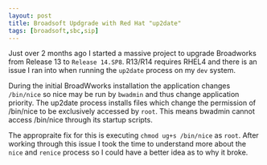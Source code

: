```yaml
---
layout: post
title: Broadsoft Updgrade with Red Hat "up2date"
tags: [broadsoft,sbc,sip]
---
```

Just over 2 months ago I started a massive project to upgrade Broadworks from Release 13 to `Release 14.SP8`.  R13/R14 requires RHEL4 and there is an issue I ran into when running the `up2date` process on my `dev` system. 

<!--more-->

During the initial BroadWworks installation the application changes `/bin/nice` so nice may be run by `bwadmin` and thus change application priority.  The up2date process installs files which change the permission of /bin/nice to be exclusively accessed by `root`. This means bwadmin cannot access /bin/nice through its startup scripts. 

The appropraite fix for this is executing `chmod ug+s /bin/nice` as `root`.  After working through this issue I took the time to understand more about the `nice` and `renice` process so I could have a better idea as to why it broke.

